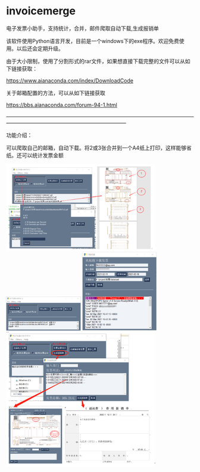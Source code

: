 # invoicemerge
电子发票小助手，支持统计，合并，邮件爬取自动下载,生成报销单

该软件使用Python语言开发，目前是一个windows下的exe程序。欢迎免费使用。以后还会定期升级。

由于大小限制，使用了分割形式的rar文件，如果想直接下载完整的文件可以从如下链接获取：

https://www.aianaconda.com/index/DownloadCode

关于邮箱配置的方法，可以从如下链接获取

https://bbs.aianaconda.com/forum-94-1.html

———————————————————————————————————————————————————————————

功能介绍：

可以爬取自己的邮箱，自动下载。将2或3张合并到一个A4纸上打印，这样能够省纸。还可以统计发票金额

<img src="https://github.com/aianaconda/invoicemerge/blob/main/1111.png" width="400" />
<img src="https://github.com/aianaconda/invoicemerge/blob/main/2222.png" width="200" />
<img src="https://github.com/aianaconda/invoicemerge/blob/main/3333.png" width="200" />
<img src="https://github.com/aianaconda/invoicemerge/blob/main/4444.png" width="400" />


